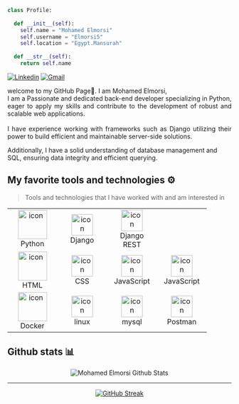 
```python
class Profile:
    
  def __init__(self):
    self.name = "Mohamed Elmorsi"
    self.username = "Elmorsi5"
    self.location = "Egypt.Mansurah"
  
  def __str__(self):
    return self.name

```
[![Linkedin](https://img.shields.io/badge/-LinkedIn-blue?style=flat&logo=Linkedin&logoColor=white)](https://www.linkedin.com/in/mohamedelmorsi5/)
[![Gmail](https://img.shields.io/badge/-Gmail-c14438?style=flat&logo=Gmail&logoColor=white)](mailto:mohamedelmorse5@gmail.com)


<p></p>

<p align="justify">
welcome to my GitHub Page👋.  I am Mohamed Elmorsi,<br>
I am a Passionate and dedicated back-end developer specializing in Python, eager to apply my skills and contribute to the development of robust and scalable web applications.<br><br> I have experience working with frameworks such as Django utilizing their power to build efficient and maintainable server-side solutions.

 Additionally, I have a solid understanding of database management and SQL, ensuring data integrity and efficient querying. </p>


## My favorite tools and technologies ⚙️

> Tools and technologies that I have worked with and am interested in

<table style="width=100%">
<tr>
    <td align="center" width="96">
      <img src="https://skillicons.dev/icons?i=python" alt="icon" width="65" height="65" />
      <br>Python
    </td>
    <td align="center" width="96">
        <img src="https://skillicons.dev/icons?i=django" alt="icon" width="48" height="48" />
      <br>Django
    </td>
    <td align="center" width="96">
        <img src="https://encrypted-tbn0.gstatic.com/images?q=tbn:ANd9GcQLys3qtaP12GkKBT_RKhHE8VHAlODSofOgVKtmuEqSfA&s" alt="icon" width="48" height="48" />
      <br>Django REST
    </td>
 </tr>
 
  <tr>
    <td align="center" width="96">
      <img src="https://skillicons.dev/icons?i=html" alt="icon" width="65" height="65" />
      <br>HTML
    </td>
    <td align="center" width="96">
        <img src="https://skillicons.dev/icons?i=css" alt="icon" width="48" height="48" />
      <br>CSS
    </td>
     <td align="center" width="96">
        <img src="https://skillicons.dev/icons?i=js" alt="icon" width="48" height="48" />
      <br>JavaScript
    </td>
      <td align="center" width="96">
        <img src="https://skillicons.dev/icons?i=vue" alt="icon" width="48" height="48" />
      <br>JavaScript
    </td>
    </td>
 </tr>
 <tr>
    <td align="center" width="96">
      <img src="https://skillicons.dev/icons?i=docker" alt="icon" width="65" height="65" />
      <br>Docker
    </td>
    <td align="center" width="96">
        <img src="https://skillicons.dev/icons?i=linux" alt="icon" width="48" height="48" />
      <br>linux
    </td>
     <td align="center" width="96">
        <img src="https://skillicons.dev/icons?i=mysql" alt="icon" width="48" height="48" />
      <br>mysql
    </td>
    <td align="center" width="96">
        <img src="https://skillicons.dev/icons?i=postman" alt="icon" width="48" height="48" />
      <br>Postman
    </td>
 </tr>
</table>

## Github stats 📊
<p align='center'>
  <img align="center" src="https://github-readme-stats.vercel.app/api?username=Elmorsi5&theme=vision-friendly-dark&show_icons=true" alt="Mohamed Elmorsi Github Stats">
</p>

---


<p align='center'>
<a  href="https://git.io/streak-stats"><img src="https://streak-stats.demolab.com?user=Elmorsi5&theme=highcontrast&hide_border=true" alt="GitHub Streak" /></a>
</p>



